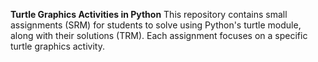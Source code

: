 **Turtle Graphics Activities in Python**
This repository contains small assignments (SRM) for students to solve using Python's turtle module, 
along with their solutions (TRM). Each assignment focuses on a specific turtle graphics activity.
